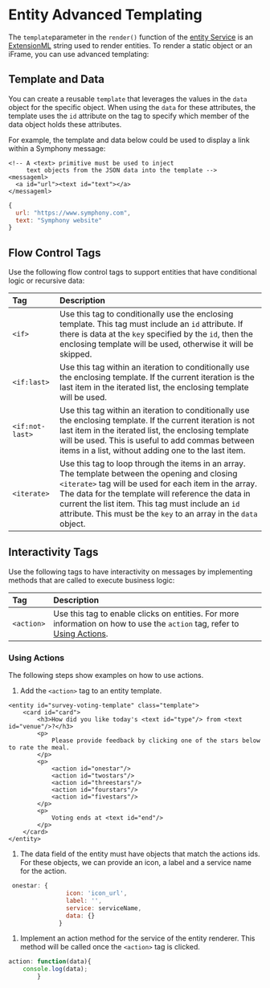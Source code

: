 # Entity Advanced Templating

The `template`parameter in the `render()` function of the [entity Service](./) is an [ExtensionML](https://developers.symphony.com/symphony-developer/docs/extensionml) string used to render entities. To render a static object or an iFrame, you can use advanced templating:

## Template and Data

You can create a reusable `template` that leverages the values in the `data` object for the specific object. When using the `data` for these attributes, the template uses the `id` attribute on the tag to specify which member of the data object holds these attributes.

For example, the template and data below could be used to display a link within a Symphony message:

```markup
<!-- A <text> primitive must be used to inject 
     text objects from the JSON data into the template -->
<messageml>
  <a id="url"><text id="text"></a>
</messageml>
```

```javascript
{
  url: "https://www.symphony.com",
  text: "Symphony website"
}
```

## Flow Control Tags

Use the following flow control tags to support entities that have conditional logic or recursive data:

| Tag | Description |
| :--- | :--- |
| `<if>` | Use this tag to conditionally use the enclosing template. This tag must include an `id` attribute. If there is data at the `key` specified by the `id`, then the enclosing template will be used, otherwise it will be skipped. |
| `<if:last>` | Use this tag within an iteration to conditionally use the enclosing template. If the current iteration is the last item in the iterated list, the enclosing template will be used. |
| `<if:not-last>` | Use this tag within an iteration to conditionally use the enclosing template. If the current iteration is not last item in the iterated list, the enclosing template will be used. This is useful to add commas between items in a list, without adding one to the last item. |
| `<iterate>` | Use this tag to loop through the items in an array. The template between the opening and closing `<iterate>` tag will be used for each item in the array. The data for the template will reference the data in current the list item. This tag must include an `id` attribute. This must be the `key` to an array in the `data` object. |

## Interactivity Tags

Use the following tags to have interactivity on messages by implementing methods that are called to execute business logic:

| Tag | Description |
| :--- | :--- |
| `<action>` | Use this tag to enable clicks on entities. For more information on how to use the `action` tag, refer to [Using Actions](entity-advanced-templating.md#using-actions). |

### Using Actions

The following steps show examples on how to use actions.

1. Add the `<action>` tag to an entity template.

```markup
<entity id="survey-voting-template" class="template">
    <card id="card">
        <h3>How did you like today's <text id="type"/> from <text id="venue"/>?</h3>
        <p>
            Please provide feedback by clicking one of the stars below to rate the meal.
        </p>
        <p>
            <action id="onestar"/>
            <action id="twostars"/>
            <action id="threestars"/>
            <action id="fourstars"/>
            <action id="fivestars"/>
        </p>
        <p>
            Voting ends at <text id="end"/>
        </p>
    </card>
</entity>
```

1. The data field of the entity must have objects that match the actions ids. For these objects, we can     provide an icon, a label and a service name for the action.

```javascript
 onestar: {
                icon: 'icon_url',
                label: '',
                service: serviceName,
                data: {}
              }
```

1. Implement an action method for the service of the entity renderer. This method will be called once the `<action>` tag is clicked.

```javascript
action: function(data){
    console.log(data);
        }
```

